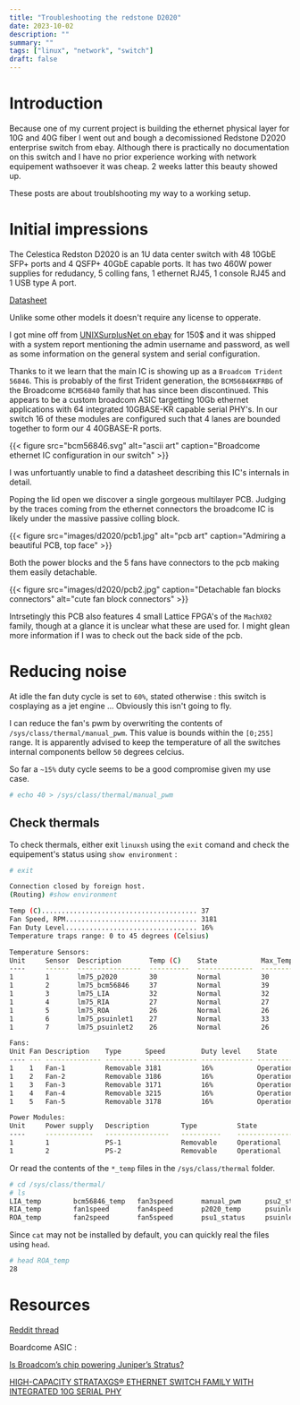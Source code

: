 ```yaml
---
title: "Troubleshooting the redstone D2020"
date: 2023-10-02
description: ""
summary: ""
tags: ["linux", "network", "switch"]
draft: false
---
```


# Introduction

Because one of my current project is building the ethernet physical layer for 10G and 40G fiber I went out and bough
a decomissioned Redstone D2020 enterprise switch from ebay.
Although there is practically no documentation on this switch and I have no prior experience working with
network equipement wathsoever it was cheap. 
2 weeks latter this beauty showed up.

These posts are about troublshooting my way to a working setup.

# Initial impressions

The Celestica Redston D2020 is an 1U data center switch with 48 10GbE SFP+ ports and 4 QSFP+ 40GbE capable ports.
It has two 460W power supplies for redudancy, 5 colling fans, 1 ethernet RJ45, 1 console RJ45 and 1 USB type A port.

[Datasheet](/pdf/cls_datasheet_redstone_d2020_09.pdf) 

Unlike some other models it doesn't require any license to opperate.

I got mine off from [UNIXSurplusNet on ebay](https://www.ebay.com/str/unixsurplusnet?_trksid=p4429486.m3561.l161211) for 
150$ and it was shipped with a system report mentioning the admin username and password, as well as some
information on the general system and serial configuration.

Thanks to it we learn that the main IC is showing up as a `Broadcom Trident 56846`.
This is probably of the first Trident generation, the `BCM56846KFRBG` of the Broadcome `BCM56840` family that has since been discontinued. 
This appears to be a custom broadcom ASIC targetting 10Gb ethernet applications with 64 integrated 10GBASE-KR capable serial PHY's.
In our switch 16 of these modules are configured such that 4 lanes are bounded together to form our 4 40GBASE-R ports.

{{< figure
    src="bcm56846.svg"
    alt="ascii art"
    caption="Broadcome ethernet IC configuration in our switch"
    >}}

I was unfortuantly unable to find a datasheet describing this IC's internals in detail.

Poping the lid open we discover a single gorgeous multilayer PCB. 
Judging by the traces coming from the ethernet connectors the broadcome IC is likely under the massive passive colling block. 

{{< figure
    src="images/d2020/pcb1.jpg"
    alt="pcb art"
    caption="Admiring a beautiful PCB, top face"
    >}}

Both the power blocks and the 5 fans have connectors to the pcb making them easily detachable.

{{< figure
    src="images/d2020/pcb2.jpg"
    caption="Detachable fan blocks connectors"
    alt="cute fan block connectors"
    >}}

Intrsetingly this PCB also features 4 small Lattice FPGA's of the `MachX02` family, though at a glance it is 
unclear what these are used for. 
I might glean more information if I was to check out the back side of the pcb.




# Reducing noise

At idle the fan duty cycle is set to `60%`, stated otherwise : this switch is cosplaying as a jet engine ... 
Obviously this isn't going to fly.

I can reduce the fan's pwm by overwriting the contents of `/sys/class/thermal/manual_pwm`. This
value is bounds within the `[0;255]` range. 
It is apparently advised to keep the temperature of all the switches internal components bellow `50` degrees celcius.

So far a `~15%` duty cycle seems to be a good compromise given my use case.
```sh
# echo 40 > /sys/class/thermal/manual_pwm
```

## Check thermals

To check thermals, either exit `linuxsh` using the `exit` comand and check the equipement's status using `show environment` :
```sh
# exit

Connection closed by foreign host.
(Routing) #show environment

Temp (C)....................................... 37
Fan Speed, RPM................................. 3181
Fan Duty Level................................. 16%
Temperature traps range: 0 to 45 degrees (Celsius)

Temperature Sensors:
Unit     Sensor  Description       Temp (C)    State           Max_Temp (C)
----     ------  ----------------  ----------  --------------  --------------
1        1       lm75_p2020        30          Normal          30
1        2       lm75_bcm56846     37          Normal          39
1        3       lm75_LIA          32          Normal          32
1        4       lm75_RIA          27          Normal          27
1        5       lm75_ROA          26          Normal          26
1        6       lm75_psuinlet1    27          Normal          33
1        7       lm75_psuinlet2    26          Normal          26

Fans:
Unit Fan Description    Type      Speed         Duty level    State
---- --- -------------- --------- ------------- ------------- --------------
1    1   Fan-1          Removable 3181          16%           Operational
1    2   Fan-2          Removable 3186          16%           Operational
1    3   Fan-3          Removable 3171          16%           Operational
1    4   Fan-4          Removable 3215          16%           Operational
1    5   Fan-5          Removable 3178          16%           Operational

Power Modules:
Unit     Power supply   Description        Type          State
----     ------------   ----------------   ----------    --------------
1        1              PS-1               Removable     Operational
1        2              PS-2               Removable     Operational
```

Or read the contents of the `*_temp` files in the `/sys/class/thermal` folder.
```sh
# cd /sys/class/thermal/
# ls
LIA_temp        bcm56846_temp   fan3speed       manual_pwm      psu2_status
RIA_temp        fan1speed       fan4speed       p2020_temp      psuinlet1_temp
ROA_temp        fan2speed       fan5speed       psu1_status     psuinlet2_temp
```
Since `cat` may not be installed by default, you can quickly real the files using `head`.
```sh
# head ROA_temp
28
```

# Resources 

[Reddit thread](https://www.reddit.com/r/homelab/comments/jzv2wv/redstone_d2020_48x_10gbe_sfp_4x_qsfp_switch/)

Boardcome ASIC :

[Is Broadcom’s chip powering Juniper’s Stratus?](https://www.gazettabyte.com/home/2010/10/14/is-broadcoms-chip-powering-junipers-stratus.html)

[HIGH-CAPACITY STRATAXGS® ETHERNET SWITCH FAMILY WITH INTEGRATED 10G SERIAL PHY](https://docs.broadcom.com/doc/12358267)
